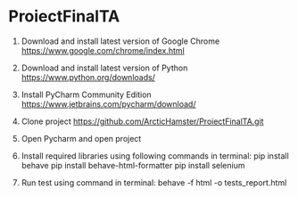 # ProiectFinalTA

1. Download and install latest version of Google Chrome 
https://www.google.com/chrome/index.html

2. Download and install latest version of Python
https://www.python.org/downloads/

3. Install PyCharm Community Edition
https://www.jetbrains.com/pycharm/download/

4. Clone project
https://github.com/ArcticHamster/ProiectFinalTA.git

5. Open Pycharm and open project

6. Install required libraries using following commands in terminal:
pip install behave
pip install behave-html-formatter
pip install selenium

7. Run test using command in terminal:
behave -f html -o tests_report.html

